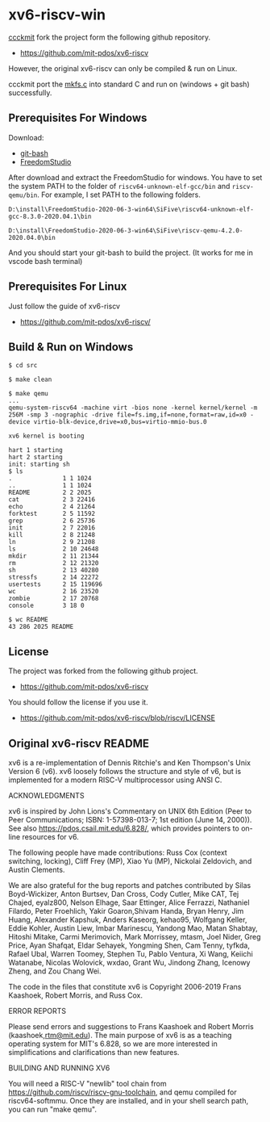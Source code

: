 # xv6-riscv-win

[ccckmit](https://github.com/ccckmit) fork the project form the following github repository.

* https://github.com/mit-pdos/xv6-riscv

However, the original xv6-riscv can only be compiled & run on Linux.

ccckmit port the [mkfs.c](https://github.com/mit-pdos/xv6-riscv/tree/riscv/mkfs/mkfs.c) into standard C and run on (windows + git bash) successfully.

## Prerequisites For Windows

Download:

* [git-bash](https://git-scm.com/download/win)
* [FreedomStudio](https://www.sifive.com/software)

After download and extract the FreedomStudio for windows. You have to set the system PATH to the folder of `riscv64-unknown-elf-gcc/bin` and `riscv-qemu/bin`. For example, I set PATH to the following folders. 

```
D:\install\FreedomStudio-2020-06-3-win64\SiFive\riscv64-unknown-elf-gcc-8.3.0-2020.04.1\bin

D:\install\FreedomStudio-2020-06-3-win64\SiFive\riscv-qemu-4.2.0-2020.04.0\bin
```

And you should start your git-bash to build the project. (It works for me in vscode bash terminal)

## Prerequisites For Linux

Just follow the guide of xv6-riscv

* https://github.com/mit-pdos/xv6-riscv/


## Build & Run on Windows 

```
$ cd src

$ make clean

$ make qemu
...
qemu-system-riscv64 -machine virt -bios none -kernel kernel/kernel -m 256M -smp 3 -nographic -drive file=fs.img,if=none,format=raw,id=x0 -device virtio-blk-device,drive=x0,bus=virtio-mmio-bus.0

xv6 kernel is booting

hart 1 starting
hart 2 starting
init: starting sh
$ ls
.              1 1 1024
..             1 1 1024
README         2 2 2025
cat            2 3 22416
echo           2 4 21264
forktest       2 5 11592
grep           2 6 25736
init           2 7 22016
kill           2 8 21248
ln             2 9 21208
ls             2 10 24648
mkdir          2 11 21344
rm             2 12 21320
sh             2 13 40280
stressfs       2 14 22272
usertests      2 15 119696
wc             2 16 23520
zombie         2 17 20768
console        3 18 0

$ wc README
43 286 2025 README
```

## License

The project was forked from the following github project.

* https://github.com/mit-pdos/xv6-riscv 

You should follow the license if you use it.

* https://github.com/mit-pdos/xv6-riscv/blob/riscv/LICENSE


## Original xv6-riscv README

xv6 is a re-implementation of Dennis Ritchie's and Ken Thompson's Unix
Version 6 (v6).  xv6 loosely follows the structure and style of v6,
but is implemented for a modern RISC-V multiprocessor using ANSI C.

ACKNOWLEDGMENTS

xv6 is inspired by John Lions's Commentary on UNIX 6th Edition (Peer
to Peer Communications; ISBN: 1-57398-013-7; 1st edition (June 14,
2000)). See also https://pdos.csail.mit.edu/6.828/, which
provides pointers to on-line resources for v6.

The following people have made contributions: Russ Cox (context switching,
locking), Cliff Frey (MP), Xiao Yu (MP), Nickolai Zeldovich, and Austin
Clements.

We are also grateful for the bug reports and patches contributed by
Silas Boyd-Wickizer, Anton Burtsev, Dan Cross, Cody Cutler, Mike CAT,
Tej Chajed, eyalz800, Nelson Elhage, Saar Ettinger, Alice Ferrazzi,
Nathaniel Filardo, Peter Froehlich, Yakir Goaron,Shivam Handa, Bryan
Henry, Jim Huang, Alexander Kapshuk, Anders Kaseorg, kehao95, Wolfgang
Keller, Eddie Kohler, Austin Liew, Imbar Marinescu, Yandong Mao, Matan
Shabtay, Hitoshi Mitake, Carmi Merimovich, Mark Morrissey, mtasm, Joel
Nider, Greg Price, Ayan Shafqat, Eldar Sehayek, Yongming Shen, Cam
Tenny, tyfkda, Rafael Ubal, Warren Toomey, Stephen Tu, Pablo Ventura,
Xi Wang, Keiichi Watanabe, Nicolas Wolovick, wxdao, Grant Wu, Jindong
Zhang, Icenowy Zheng, and Zou Chang Wei.

The code in the files that constitute xv6 is
Copyright 2006-2019 Frans Kaashoek, Robert Morris, and Russ Cox.

ERROR REPORTS

Please send errors and suggestions to Frans Kaashoek and Robert Morris
(kaashoek,rtm@mit.edu). The main purpose of xv6 is as a teaching
operating system for MIT's 6.828, so we are more interested in
simplifications and clarifications than new features.

BUILDING AND RUNNING XV6

You will need a RISC-V "newlib" tool chain from
https://github.com/riscv/riscv-gnu-toolchain, and qemu compiled for
riscv64-softmmu. Once they are installed, and in your shell
search path, you can run "make qemu".

